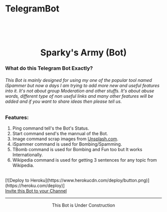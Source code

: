 # TelegramBot

<h1 align="center">
  <br>
  <a href="https://github.com/MrSp4rX/iSpammer/><img src="https://i.ibb.co/1qh62vx/pic.png" alt="MrSp4rX_bot"></a>
  <br>
  Sparky's Army (Bot)
  <br>
</h1>

<h3>What do this Telegram Bot Exactly?</h3>
<h6>This Bot is mainly designed for using my one of the popular tool named iSpammer but now a days I am trying to add more new and useful features into it. It's not about group Moderation and other stuffs. It's about abuse words, different type of non useful links and many other features will be added and if you want to share ideas then please tell us.</h6>
<h3>Features:</h3>
<ol>
<li>Ping command tell's the Bot's Status.</li>
<li>Start command send's the mannual of the Bot.</li>
<li>Image command scrap images from <a href='https://unsplash.com/'>Unsplash.com</a>.</li>
<li>iSpammer command is used for Bombing/Spamming.</li>
<li>TBomb command is used for Bombing and Fun too but It works Internationally.
<li>Wikipedia command is used for getting 3 sentences for any topic from Wikipedia.</li>
</ol>
<br>
[![Deploy to Heroku](https://www.herokucdn.com/deploy/button.png)](https://heroku.com/deploy)]
<br>
<a href='https://telegram.me/MrSp4rX_bot?startgroup=botstart' target=_blank>Invite this Bot to your Channel</a>
<br>
<hr>
<p style='text-align:center;'>This Bot is Under Construction</p>
